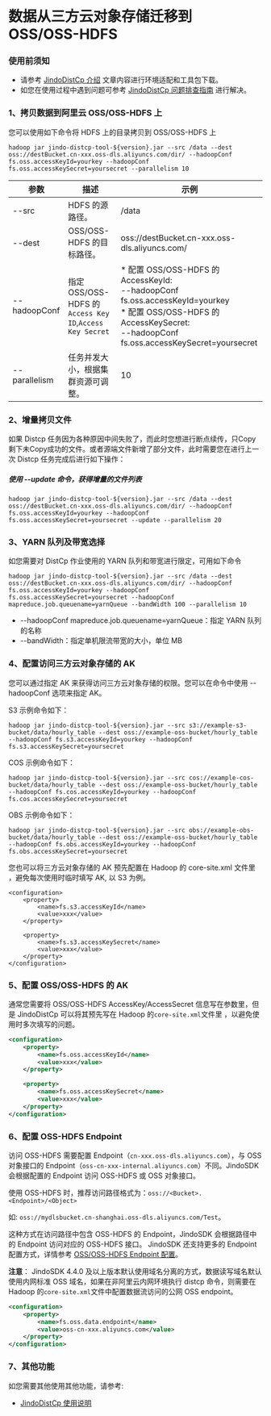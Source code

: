 # 数据从三方云对象存储迁移到 OSS/OSS-HDFS

### 使用前须知
* 请参考 [JindoDistCp 介绍](jindodistcp_quickstart.md) 文章内容进行环境适配和工具包下载。
* 如您在使用过程中遇到问题可参考 [JindoDistCp 问题排查指南](jindodistcp_faq.md) 进行解决。

### 1、拷贝数据到阿里云 OSS/OSS-HDFS 上
您可以使用如下命令将 HDFS 上的目录拷贝到 OSS/OSS-HDFS 上
```shell
hadoop jar jindo-distcp-tool-${version}.jar --src /data --dest oss://destBucket.cn-xxx.oss-dls.aliyuncs.com/dir/ --hadoopConf fs.oss.accessKeyId=yourkey --hadoopConf fs.oss.accessKeySecret=yoursecret --parallelism 10
```

| 参数 | 描述                                                    | 示例                                                                                                                                                                              |
| --- |-------------------------------------------------------|---------------------------------------------------------------------------------------------------------------------------------------------------------------------------------|
| --src | HDFS 的源路径。                                            | /data                                                                                                                                                                           |
| --dest | OSS/OSS-HDFS 的目标路径。                                   | oss://destBucket.cn-xxx.oss-dls.aliyuncs.com/                                                                                                                                   |
| --hadoopConf | 指定 OSS/OSS-HDFS 的 `Access Key ID`,`Access Key Secret` | *  配置 OSS/OSS-HDFS 的 AccessKeyId:</br>  --hadoopConf fs.oss.accessKeyId=yourkey</br>  * 配置 OSS/OSS-HDFS 的 AccessKeySecret:</br>  --hadoopConf fs.oss.accessKeySecret=yoursecret |
| --parallelism | 任务并发大小，根据集群资源可调整。                                     | 10                                                                                                                                                                              |

### 2、增量拷贝文件
如果 Distcp 任务因为各种原因中间失败了，而此时您想进行断点续传，只Copy剩下未Copy成功的文件。或者源端文件新增了部分文件，此时需要您在进行上一次 Distcp 任务完成后进行如下操作：
##### 使用 --update 命令，获得增量的文件列表
```shell
hadoop jar jindo-distcp-tool-${version}.jar --src /data --dest oss://destBucket.cn-xxx.oss-dls.aliyuncs.com/dir/ --hadoopConf fs.oss.accessKeyId=yourkey --hadoopConf fs.oss.accessKeySecret=yoursecret --update --parallelism 20
```

### 3、YARN 队列及带宽选择
如您需要对 DistCp 作业使用的 YARN 队列和带宽进行限定，可用如下命令
```shell
hadoop jar jindo-distcp-tool-${version}.jar --src /data --dest oss://destBucket.cn-xxx.oss-dls.aliyuncs.com/dir/ --hadoopConf fs.oss.accessKeyId=yourkey --hadoopConf fs.oss.accessKeySecret=yoursecret --hadoopConf mapreduce.job.queuename=yarnQueue --bandWidth 100 --parallelism 10
```
* --hadoopConf mapreduce.job.queuename=yarnQueue：指定 YARN 队列的名称
* --bandWidth：指定单机限流带宽的大小，单位 MB

### 4、配置访问三方云对象存储的 AK

您可以通过指定 AK 来获得访问三方云对象存储的权限。您可以在命令中使用 --hadoopConf 选项来指定 AK。

S3 示例命令如下：
```shell
hadoop jar jindo-distcp-tool-${version}.jar --src s3://example-s3-bucket/data/hourly_table --dest oss://example-oss-bucket/hourly_table --hadoopConf fs.s3.accessKeyId=yourkey --hadoopConf fs.s3.accessKeySecret=yoursecret
```

COS 示例命令如下：
```shell
hadoop jar jindo-distcp-tool-${version}.jar --src cos://example-cos-bucket/data/hourly_table --dest oss://example-oss-bucket/hourly_table --hadoopConf fs.cos.accessKeyId=yourkey --hadoopConf fs.cos.accessKeySecret=yoursecret
```

OBS 示例命令如下：
```shell
hadoop jar jindo-distcp-tool-${version}.jar --src obs://example-obs-bucket/data/hourly_table --dest oss://example-oss-bucket/hourly_table --hadoopConf fs.obs.accessKeyId=yourkey --hadoopConf fs.obs.accessKeySecret=yoursecret
```

您也可以将三方云对象存储的 AK 预先配置在 Hadoop 的 core-site.xml 文件里 ，避免每次使用时临时填写 AK, 以 S3 为例。
```
<configuration>
    <property>
        <name>fs.s3.accessKeyId</name>
        <value>xxx</value>
    </property>

    <property>
        <name>fs.s3.accessKeySecret</name>
        <value>xxx</value>
    </property>
</configuration>
```

### 5、配置 OSS/OSS-HDFS 的 AK
通常您需要将 OSS/OSS-HDFS AccessKey/AccessSecret 信息写在参数里，但是 JindoDistCp 可以将其预先写在 Hadoop 的`core-site.xml`文件里 ，以避免使用时多次填写的问题。
```xml
<configuration>
    <property>
        <name>fs.oss.accessKeyId</name>
        <value>xxx</value>
    </property>

    <property>
        <name>fs.oss.accessKeySecret</name>
        <value>xxx</value>
    </property>
</configuration>
```

### 6、配置 OSS-HDFS Endpoint

访问 OSS-HDFS 需要配置 Endpoint（`cn-xxx.oss-dls.aliyuncs.com`），与 OSS 对象接口的 Endpoint（`oss-cn-xxx-internal.aliyuncs.com`）不同。JindoSDK 会根据配置的 Endpoint 访问 OSS-HDFS 或 OSS 对象接口。

使用 OSS-HDFS 时，推荐访问路径格式为：`oss://<Bucket>.<Endpoint>/<Object>`

如: `oss://mydlsbucket.cn-shanghai.oss-dls.aliyuncs.com/Test`。

这种方式在访问路径中包含 OSS-HDFS 的 Endpoint，JindoSDK 会根据路径中的 Endpoint 访问对应的 OSS-HDFS 接口。 JindoSDK 还支持更多的 Endpoint 配置方式，详情参考 [OSS/OSS-HDFS Endpoint 配置](../jindosdk/jindosdk_endpoint_configuration.md)。

**注意**：
JindoSDK 4.4.0 及以上版本默认使用域名分离的方式，数据读写域名默认使用内网标准 OSS 域名，如果在非阿里云内网环境执行 distcp 命令，则需要在 Hadoop 的`core-site.xml`文件中配置数据流访问的公网 OSS endpoint。
```xml
<configuration>
    <property>
        <name>fs.oss.data.endpoint</name>
        <value>oss-cn-xxx.aliyuncs.com</value>
    </property>
</configuration>
```

### 7、其他功能
如您需要其他使用其他功能，请参考:
* [JindoDistCp 使用说明](jindodistcp_quickstart.md)